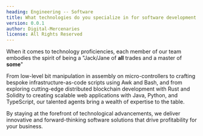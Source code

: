 ```yaml
---
heading: Engineering -- Software
title: What technologies do you specialize in for software development
version: 0.0.1
author: Digital-Mercenaries
license: All Rights Reserved
---
```



When it comes to technology proficiencies, each member of our team embodies the
spirit of being a "Jack/Jane of **all** trades and a master of **some**"

From low-level bit manipulation in assembly on micro-controllers to crafting
bespoke infrastructure-as-code scripts using Awk and Bash, and from exploring
cutting-edge distributed blockchain development with Rust and Solidity to
creating scalable web applications with Java, Python, and TypeScript, our
talented agents bring a wealth of expertise to the table.

By staying at the forefront of technological advancements, we deliver
innovative and forward-thinking software solutions that drive profitability for
your business.

